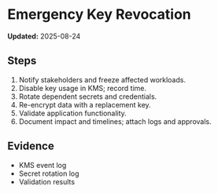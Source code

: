 # Emergency Key Revocation

**Updated:** 2025-08-24

## Steps
1. Notify stakeholders and freeze affected workloads.
2. Disable key usage in KMS; record time.
3. Rotate dependent secrets and credentials.
4. Re-encrypt data with a replacement key.
5. Validate application functionality.
6. Document impact and timelines; attach logs and approvals.

## Evidence
- KMS event log
- Secret rotation log
- Validation results
